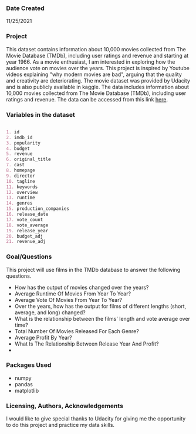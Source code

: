 ### Date Created
11/25/2021

### Project
This dataset contains information about 10,000 movies collected from The Movie Database (TMDb), including user ratings and revenue and starting at year 1966. As a movie enthusiast, I am interested in exploring how the audience vote on movies over the years. This project is inspired by Youtube videos explaining "why modern movies are bad", arguing that the quality and creativity are deteriorating.
The movie dataset was provided by Udacity and is also publicly available in kaggle. The data includes information about 10,000 movies collected from The Movie Database (TMDb), including user ratings and revenue. The data can be accessed from this link [here](https://www.google.com/url?q=https://d17h27t6h515a5.cloudfront.net/topher/2017/October/59dd1c4c_tmdb-movies/tmdb-movies.csv&sa=D&ust=1605197347716000&usg=AOvVaw1SoCpfUCeHn5oyvjgbJPP-).

### Variables in the dataset

```markdown

1. id
2. imdb_id
3. popularity
4. budget
5. revenue
6. original_title
7. cast
8. homepage
9. director
10. tagline
11. keywords
12. overview
13. runtime
14. genres
15. production_companies
16. release_date
17. vote_count
18. vote_average
19. release_year
20. budget_adj
21. revenue_adj

```
### Goal/Questions
This project will use films in the TMDb database to answer the following questions.

- How has the output of movies changed over the years?
- Average Runtime Of Movies From Year To Year?
- Average Vote Of Movies From Year To Year?
- Over the years, how has the output for films of different lengths (short, average, and long) changed?
- What is the relationship between the films' length and vote average over time?
- Total Number Of Movies Released For Each Genre?
- Average Profit By Year?
- What Is The Relationship Between Release Year And Profit?
- 
### Packages Used
- numpy 
- pandas 
- matplotlib
### Licensing, Authors, Acknowledgements
I would like to give special thanks to Udacity  for giving me the opportunity to do this project and practice my data skills. 
